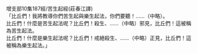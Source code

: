 增支部10集187經/苦生起經(莊春江譯)  
「比丘們！我將教導你們苦生起與樂生起法，你們要聽！……（中略）。  
比丘們！什麼是苦生起法呢？比丘們！殺生、……（中略）邪見，比丘們！這被稱為苦生起法。  
比丘們！什麼是樂生起法呢？比丘們！戒絕殺生、……（中略）正見，比丘們！這被稱為樂生起法。」  
  
  
